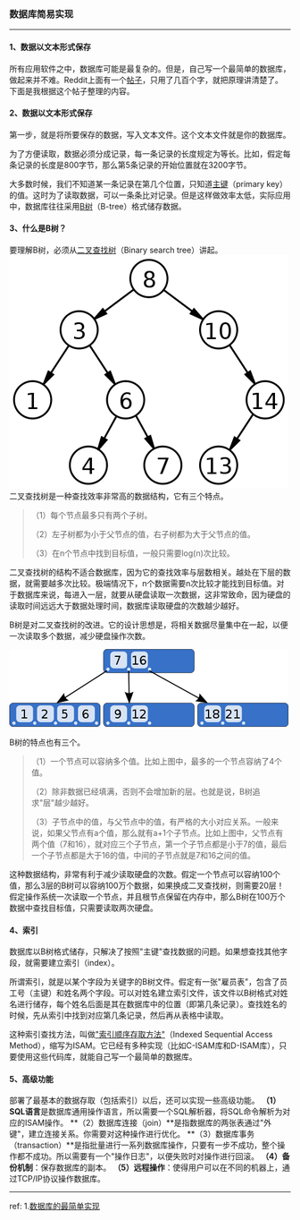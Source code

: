 ### 数据库简易实现
---

#### 1、数据以文本形式保存
所有应用软件之中，数据库可能是最复杂的。但是，自己写一个最简单的数据库，做起来并不难。Reddit上面有一个[帖子](http://www.reddit.com/r/Database/comments/27u6dy/how_do_you_build_a_database/ciggal8)，只用了几百个字，就把原理讲清楚了。下面是我根据这个帖子整理的内容。



#### 2、数据以文本形式保存
第一步，就是将所要保存的数据，写入文本文件。这个文本文件就是你的数据库。

为了方便读取，数据必须分成记录，每一条记录的长度规定为等长。比如，假定每条记录的长度是800字节，那么第5条记录的开始位置就在3200字节。

大多数时候，我们不知道某一条记录在第几个位置，只知道[主键](http://zh.wikipedia.org/zh/%E5%85%B3%E7%B3%BB%E9%94%AE)（primary key）的值。这时为了读取数据，可以一条条比对记录。但是这样做效率太低，实际应用中，数据库往往采用[B树](http://en.wikipedia.org/wiki/B-tree)（B-tree）格式储存数据。



#### 3、什么是B树？
要理解B树，必须从[二叉查找树](http://zh.wikipedia.org/wiki/%E4%BA%8C%E5%85%83%E6%90%9C%E5%B0%8B%E6%A8%B9)（Binary search tree）讲起。
![二叉查找树](../../images/o_bt1.png)
二叉查找树是一种查找效率非常高的数据结构，它有三个特点。

> （1）每个节点最多只有两个子树。
>
> （2）左子树都为小于父节点的值，右子树都为大于父节点的值。
>
> （3）在n个节点中找到目标值，一般只需要log(n)次比较。

二叉查找树的结构不适合数据库，因为它的查找效率与层数相关。越处在下层的数据，就需要越多次比较。极端情况下，n个数据需要n次比较才能找到目标值。对于数据库来说，每进入一层，就要从硬盘读取一次数据，这非常致命，因为硬盘的读取时间远远大于数据处理时间，数据库读取硬盘的次数越少越好。

B树是对二叉查找树的改进。它的设计思想是，将相关数据尽量集中在一起，以便一次读取多个数据，减少硬盘操作次数。

![B-tree](../../images/o_bt2.png)

B树的特点也有三个。
> （1）一个节点可以容纳多个值。比如上图中，最多的一个节点容纳了4个值。
>
> （2）除非数据已经填满，否则不会增加新的层。也就是说，B树追求"层"越少越好。
>
> （3）子节点中的值，与父节点中的值，有严格的大小对应关系。一般来说，如果父节点有a个值，那么就有a+1个子节点。比如上图中，父节点有两个值（7和16），就对应三个子节点，第一个子节点都是小于7的值，最后一个子节点都是大于16的值，中间的子节点就是7和16之间的值。

这种数据结构，非常有利于减少读取硬盘的次数。假定一个节点可以容纳100个值，那么3层的B树可以容纳100万个数据，如果换成二叉查找树，则需要20层！假定操作系统一次读取一个节点，并且根节点保留在内存中，那么B树在100万个数据中查找目标值，只需要读取两次硬盘。



#### 4、索引
数据库以B树格式储存，只解决了按照"主键"查找数据的问题。如果想查找其他字段，就需要建立索引（index）。

所谓索引，就是以某个字段为关键字的B树文件。假定有一张"雇员表"，包含了员工号（主键）和姓名两个字段。可以对姓名建立索引文件，该文件以B树格式对姓名进行储存，每个姓名后面是其在数据库中的位置（即第几条记录）。查找姓名的时候，先从索引中找到对应第几条记录，然后再从表格中读取。

这种索引查找方法，叫做["索引顺序存取方法"](http://en.wikipedia.org/wiki/ISAM)（Indexed Sequential Access Method），缩写为ISAM。它已经有多种实现（比如C-ISAM库和D-ISAM库），只要使用这些代码库，就能自己写一个最简单的数据库。



#### 5、高级功能
部署了最基本的数据存取（包括索引）以后，还可以实现一些高级功能。
**（1）SQL语言**是数据库通用操作语言，所以需要一个SQL解析器，将SQL命令解析为对应的ISAM操作。
**（2）数据库连接（join）**是指数据库的两张表通过"外键"，建立连接关系。你需要对这种操作进行优化。
**（3）数据库事务（transaction）**是指批量进行一系列数据库操作，只要有一步不成功，整个操作都不成功。所以需要有一个"操作日志"，以便失败时对操作进行回滚。
**（4）备份机制**：保存数据库的副本。
**（5）远程操作**：使得用户可以在不同的机器上，通过TCP/IP协议操作数据库。

---

ref:
1.[数据库的最简单实现](http://www.ruanyifeng.com/blog/2014/07/database_implementation.html)
